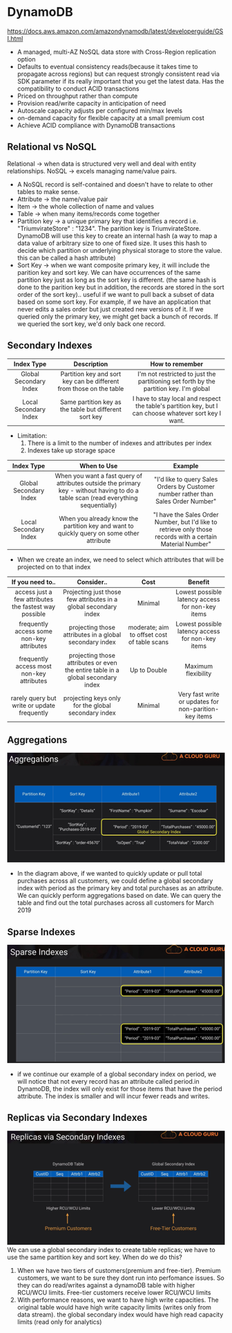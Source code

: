 # DynamoDB

https://docs.aws.amazon.com/amazondynamodb/latest/developerguide/GSI.html

- A managed, multi-AZ NoSQL data store with Cross-Region replication option
- Defaults to eventual consistency reads(because it takes time to propagate across regions) but can request strongly consistent read via SDK parameter if its really important that you get the latest data.
Has the compatibility to conduct ACID transactions
- Priced on throughput rather than compute
- Provision read/write capacity in anticipation of need
- Autoscale capacity adjusts per configured min/max levels
- on-demand capacity for flexible capacity at a small premium cost
- Achieve ACID compliance with DynamoDB transactions

## Relational vs NoSQL
Relational -> when data is structured very well and deal with entity relationships.
NoSQL -> excels managing name/value pairs.
- A NoSQL record is self-contained and doesn't have to relate to other tables to make sense.
- Attribute -> the name/value pair
- Item -> the whole collection of name and values
- Table -> when many items/records come together
- Partition key -> a unique primary key that identifies a record i.e. "TriumvirateStore" : "1234". The parition key is TriumvirateStore. DynamoDB will use this key to create an internal hash (a way to map a data value of arbitrary size to one of fixed size. It uses this hash to decide which partition or underlying physical storage to store the value. this can be called a hash attribute)
- Sort Key -> when we want composite primary key, it will include the parition key and sort key. We can have occurrences of the same partition key just as long as the sort key is different. (the same hash is done to the parition key but in addition, the records are stored in the sort order of the sort key).. useful if we want to pull back a subset of data based on some sort key. For example, if we have an application that never edits a sales order but just created new versions of it. If we queried only the primary key, we might get back a bunch of records. If we queried the sort key, we'd only back one record.

## Secondary Indexes
| Index Type | Description | How to remember |
|:--------------------:|:---------------------------:|:-------------------------------------------------------------------------------------------------------------------:|
|Global Secondary Index| Partition key and sort key can be different from those on the table| I'm not restricted to just the partitioning set forth by the partition key. I'm global |
| Local Secondary Index | Same partition key as the table but different sort key | I have to stay local and respect the table's partition key, but I can choose whatever sort key I want. |

- Limitation:
  1. There is a limit to the number of indexes and attributes per index
  2. Indexes take up storage space

| Index Type | When to Use | Example |
|:-----------------:|:--------------------------------------------:|:-------------------------------------------------------------------------------------------------------:|
| Global Secondary Index | When you want a fast query of attributes outside the primary key - without having to do a table scan (read everything sequentially) | "I'd like to query Sales Orders by Customer number rather than Sales Order Number" |
| Local Secondary Index | When you already know the partition key and want to quickly query on some other attribute | "I have the Sales Order Number, but I'd like to retrieve only those records with a certain Material Number" |

- When we create an index, we need to select which attributes that will be projected on to that index

| If you need to.. | Consider..  | Cost | Benefit |
|:----------------:|:-----------:|:------------:|:--------------:|
| access just a few attributes the fastest way possible | Projecting just those few attributes in a global secondary index | Minimal | Lowest possible latency access for non-key items |
| frequently access some non-key attributes| projecting those attributes in a global secondary index | moderate; aim to offset cost of table scans | Lowest possible latency access for non-key items |
| frequently access most non-key attributes | projecting those attributes or even the entire table in a global secondary index | Up to Double | Maximum flexibility |
|rarely query but write or update frequently | projecting keys only for the global secondary index | Minimal | Very fast write or updates for non-parition-key items |

## Aggregations
![alt text](aggregations.png)
- In the diagram above, if we wanted to quickly update or pull total purchases across all customers, we could define a global secondary index with period as the primary key and total purchases as an attribute. We can quickly perform aggregations based on date. We can query the table and find out the total purchases across all customers for March 2019

## Sparse Indexes
![alt text](SparseIndexes.png)

- if we continue our example of a global secondary index on period, we will notice that not every record has an attribute called period.in DynamoDB, the index will only exist for those items that have the period attribute. The index is smaller and will incur fewer reads and writes.

## Replicas via Secondary Indexes
![alt text](replicas_secondary.png)
We can use a global secondary index to create table replicas; we have to use the same partition key and sort key.
When do we do this?
1. When we have two tiers of customers(premium and free-tier). Premium customers, we want to be sure they dont run into perfomance issues. So they can do read/writes against a dynamoDB table with higher RCU/WCU limits. Free-tier customers receive lower RCU/WCU limits
2. With performance reasons, we want to have high write capacities. The original table would have high write capacity limits (writes only from data stream). the global secondary index would have high read capacity limits (read only for analytics) 




